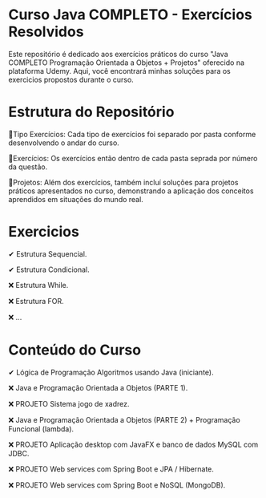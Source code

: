 # Curso Java COMPLETO - Exercícios Resolvidos
Este repositório é dedicado aos exercícios práticos do curso "Java COMPLETO Programação Orientada a Objetos + Projetos" oferecido na plataforma Udemy. Aqui, você encontrará minhas soluções para os exercicios propostos durante o curso.

# Estrutura do Repositório
💠Tipo Exercícios: Cada tipo de exercícios foi separado por pasta conforme desenvolvendo o andar do curso.

💠Exercícios: Os exercícios então dentro de cada pasta seprada por número da questão.

💠Projetos: Além dos exercícios, também incluí soluções para projetos práticos apresentados no curso, demonstrando a aplicação dos conceitos aprendidos em situações do mundo real.

# Exercicios
✔ Estrutura Sequencial.

✔ Estrutura Condicional.

❌ Estrutura While.

❌ Estrutura FOR.

❌ ...

# Conteúdo do Curso
✔ Lógica de Programação Algoritmos usando Java (iniciante).

❌ Java e Programação Orientada a Objetos (PARTE 1).

❌ PROJETO Sistema jogo de xadrez.

❌ Java e Programação Orientada a Objetos (PARTE 2) + Programação Funcional (lambda).

❌ PROJETO Aplicação desktop com JavaFX e banco de dados MySQL com JDBC.

❌ PROJETO Web services com Spring Boot e JPA / Hibernate.

❌ PROJETO Web services com Spring Boot e NoSQL (MongoDB).
